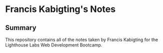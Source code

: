 # Francis Kabigting's Notes
## Summary 

This repository contains all of the notes taken by Francis Kabigting for the Lighthouse Labs Web Development Bootcamp.
